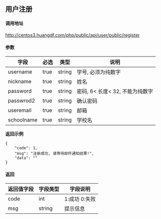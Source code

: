 ## 用户注册

#### 调用地址

http://centos3.huangdf.com/php/public/api/user/public/register



#### 参数

|字段|必选|类型|说明|
|----|----|----|----|
|username|true|string|学号, 必须为纯数字|
|nickname|true|string|姓名|
|password|true|string|密码, 6< 长度< 32, 不能为纯数字|
|passwrod2|true|string|确认密码|
|useremail|true|string|邮箱|
|schoolname|true|string|学校名|


 **返回示例**
``` 
{
    "code": 1,
    "msg": "注册成功, 请等待邮件通知结果!",
    "data": ""
}
```

#### 返回

|返回值字段|字段类型|字段说明|
|----------|--------|--------|
|code|int|1:成功 0:失败|
|msg|string|提示信息|